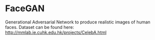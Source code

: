 # FaceGAN
Generational Adversarial Network to produce realistic images of human faces. Dataset can be found here: http://mmlab.ie.cuhk.edu.hk/projects/CelebA.html
